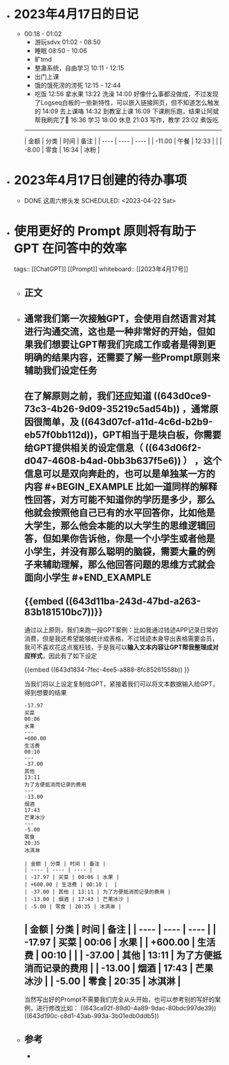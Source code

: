 - # 2023年4月17日的日记
	- 00:18 - 01:02 
	  * 游玩sdvx
	  01:02 - 08:50 
	  * 睡眠
	  08:50 - 10:06 
	  * 旷tmd
	  * 整蛊系统，自由学习
	  10:11 - 12:15 
	  * 出门上课
	  * 饿的饿死涝的涝死
	  12:15 - 12:44 
	  * 吃饭
	  12:56
	  拿水果
	  13:22
	  洗澡
	  14:00
	  好像什么事都没做成，不过发现了Logseq白板的一些新特性，可以嵌入链接网页，但不知道怎么触发的
	  14:09
	  去上课咯
	  14:32
	  到教室上课
	  16:09
	  下课刷乐跑，结果让阿斌帮我刷完了🤣
	  16:36
	  学习
	  18:00
	  休息
	  21:03
	  写作，教学
	  23:02
	   煮饭吃
	  ---
	  | 金额 | 分类 | 时间 | 备注 |
	  | ---- | ---- | ---- |
	  | -11.00 | 午餐 | 12:33 |  |
	  | -8.00 | 零食 | 16:34 | 冰粉 |
- # 2023年4月17日创建的待办事项
	- DONE 这周六修头发
	  SCHEDULED: <2023-04-22 Sat>
- # 使用更好的 Prompt 原则将有助于 GPT 在问答中的效率
  tags:: [[ChatGPT]] [[Prompt]] 
  whiteboard:: [[2023年4月17号]]
	- ##  正文
	- 通常我们第一次接触GPT，会使用自然语言对其进行沟通交流，这也是一种非常好的开始，但如果我们想要让GPT帮我们完成工作或者是得到更明确的结果内容，还需要了解一些Prompt原则来辅助我们设定任务
	  ---
	  在了解原则之前，我们还应知道 ((643d0ce9-73c3-4b26-9d09-35219c5ad54b)) ，通常原因很简单，及 ((643d07cf-a11d-4c6d-b2b9-eb57f0bb112d))，GPT相当于是块白板，你需要给GPT提供相关的设定信息（ ((643d06f2-d047-4608-b4ad-0bb3b637f5e6)) ） ，这个信息可以是双向奔赴的，也可以是单独某一方的内容
	  #+BEGIN_EXAMPLE
	  比如一道同样的解释性回答，对方可能不知道你的学历是多少，那么他就会按照他自己已有的水平回答你，比如他是大学生，那么他会本能的以大学生的思维逻辑回答，但如果你告诉他，你是一个小学生或者他是小学生，并没有那么聪明的脑袋，需要大量的例子来辅助理解，那么他回答问题的思维方式就会面向小学生
	  #+END_EXAMPLE
	  ---
	  {{embed ((643d11ba-243d-47bd-a263-83b181510bc7))}}
	  ---
	  通过以上原则，我们来跑一段GPT案例：比如我通过钱迹APP记录日常的消费，但是我还希望能够统计成表格，不过钱迹本身导出表格需要会员，我可不喜欢花这点冤枉钱，于是我可以**输入文本内容让GPT帮我整理成对应样式**，因此有了如下设定
	  
	  {{embed ((643d1834-7fec-4ee5-a888-8fc85261558b)) }}
	  
	  当我们将以上设定复制给GPT，紧接着我们可以将文本数据输入给GPT，得到想要的结果
	  
	  ``` 可以用于跑的数据
	  -17.97
	  买菜
	  00:06
	  水果
	  ---
	  +600.00
	  生活费
	  00:10
	  ---
	  -37.00
	  其他
	  13:11
	  为了方便抵消而记录的费用
	  ---
	  -13.00
	  烟酒
	  17:43
	  芒果冰沙
	  ---
	  -5.00
	  零食
	  20:35
	  冰淇淋
	  ```
	   
	  ``` 得到的Markdown表格
	  | 金额 | 分类 | 时间 | 备注 |
	  | ---- | ---- | ---- |
	  | -17.97 | 买菜 | 00:06 | 水果 |
	  | +600.00 | 生活费 | 00:10 |  |
	  | -37.00 | 其他 | 13:11 | 为了方便抵消而记录的费用 |
	  | -13.00 | 烟酒 | 17:43 | 芒果冰沙 |
	  | -5.00 | 零食 | 20:35 | 冰淇淋 |
	  ```
	  | 金额 | 分类 | 时间 | 备注 |
	  | ---- | ---- | ---- |
	  | -17.97 | 买菜 | 00:06 | 水果 |
	  | +600.00 | 生活费 | 00:10 |  |
	  | -37.00 | 其他 | 13:11 | 为了方便抵消而记录的费用 |
	  | -13.00 | 烟酒 | 17:43 | 芒果冰沙 |
	  | -5.00 | 零食 | 20:35 | 冰淇淋 |
	  ---
	  当然写出好的Prompt不需要我们完全从头开始，也可以参考别的写好的案例，进行修改比如：
	  ((643ca92f-89d0-4a89-9dac-80bdc997de39))
	  ((643d190c-c8d1-43ab-993a-3b01edb0ddb5))
	- ## 参考
		- [^1]: 1. ((643e6bfd-c404-4bef-beb0-e285519eddf7))